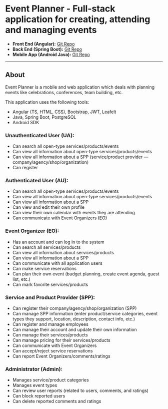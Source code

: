 # Event Planner - Full-stack application for creating, attending and managing events

- **Front End (Angular):** [Git Repo](https://github.com/kzi-nastava/iks-project-event-planner-siit-2024-team-10)
- **Back End (Spring Boot):** [Git Repo](https://github.com/kzi-nastava/iss-project-event-planner-siit-2024-team-10)
- **Mobile App (Android Java):** [Git Repo](https://github.com/kzi-nastava/ma-project-event-planner-siit-2024-team-10)

---

## About
Event Planner is a mobile and web application which deals with planning events like celebrations, conferences, team building, etc.

This application uses the following tools:
 - Angular (TS, HTML, CSS), Bootstrap, JWT, Leafelt
 - Java, Spring Boot, PostgreSQL
 - Android SDK

### **Unauthenticated User (UA):**

* Can search all open-type services/products/events
* Can view all information about open-type services/products/events
* Can view all information about a SPP (service/product provider — company/agency/shop/organization)
* Can register

### **Authenticated User (AU):**

* Can search all open-type services/products/events
* Can view all information about open-type services/products/events
* Can view all information about a SPP
* Can view and edit their own profile
* Can view their own calendar with events they are attending
* Can communicate with Event Organizers (EO)

### **Event Organizer (EO):**

* Has an account and can log in to the system
* Can search all services/products
* Can view all information about services/products
* Can view all information about a SPP
* Can communicate with all application users
* Can make service reservations
* Can plan their own event (budget planning, create event agenda, guest list, etc.)
* Can mark favorite services/products

### **Service and Product Provider (SPP):**

* Can register their company/agency/shop/organization (SPP)
* Can manage SPP information (enter product/service categories, event types they support, location, description, contact info, etc.)
* Can register and manage employees
* Can manage their account and update their own information
* Can manage their services/products
* Can manage pricing for their services/products
* Can communicate with Event Organizers
* Can accept/reject service reservations
* Can report Event Organizers/comments/ratings


### **Administrator (Admin):**

* Manages service/product categories
* Manages event types
* Can review user reports (related to users, comments, and ratings)
* Can block reported users
* Can delete reported comments and ratings

